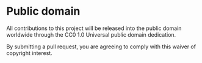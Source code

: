 # Public domain

All contributions to this project will be released into the public domain worldwide through the CC0 1.0 Universal public domain dedication.

By submitting a pull request, you are agreeing to comply with this waiver of copyright interest.
